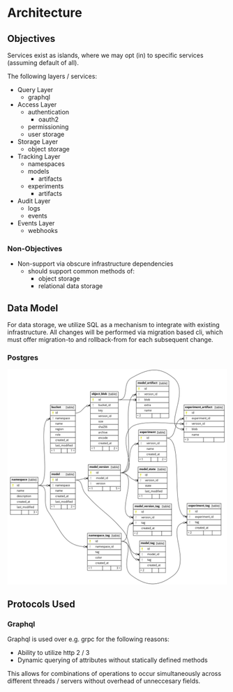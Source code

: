 # Architecture

## Objectives

Services exist as islands, where we may opt (in) to specific services (assuming default of all).

The following layers / services:

- Query Layer
  - graphql
- Access Layer
  - authentication
    - oauth2
  - permissioning
  - user storage
- Storage Layer
  - object storage
- Tracking Layer
  - namespaces
  - models
    - artifacts
  - experiments
    - artifacts
- Audit Layer
  - logs
  - events
- Events Layer
  - webhooks

### Non-Objectives

- Non-support via obscure infrastructure dependencies
  - should support common methods of:
    - object storage
    - relational data storage

## Data Model

For data storage, we utilize SQL as a mechanism to integrate with existing infrastructure. All changes will be performed via migration based cli, which must offer migration-to and rollback-from for each subsequent change.

### Postgres

![rels](./docs/rels.png)

## Protocols Used

### Graphql

Graphql is used over e.g. grpc for the following reasons:

- Ability to utilize http 2 / 3
- Dynamic querying of attributes without statically defined methods

This allows for combinations of operations to occur simultaneously across different threads / servers without overhead of unneccesary fields.

